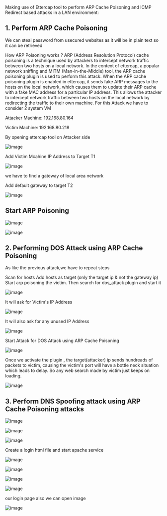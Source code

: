 Making use of Ettercap tool to perform ARP Cache Poisoning and ICMP Redirect based attacks in a LAN environment:

## 1. Perform ARP Cache Poisoning

We can steal password from usecured websites as it will be in plain text so it can be retrieved

How ARP Poisoning works ?
ARP (Address Resolution Protocol) cache poisoning is a technique used by attackers to intercept network traffic between two hosts on a local network. In the context of ettercap, a popular network sniffing and MITM (Man-in-the-Middle) tool, the ARP cache poisoning plugin is used to perform this attack. When the ARP cache poisoning plugin is enabled in ettercap, it sends fake ARP messages to the hosts on the local network, which causes them to update their ARP cache with a fake MAC address for a particular IP address. This allows the attacker to intercept network traffic between two hosts on the local network by redirecting the traffic to their own machine. For this Attack we have to consider 2 system VM

Attacker Machine: 192.168.80.164

Victim Machine: 192.168.80.218

By opening ettercap tool on Attacker side

![image](https://github.com/SantoshKumarP1412/Cybersecurity-Lab/assets/140537888/f9e98ef8-58d8-4d33-b5dc-8772123bb3a4)

Add Victim Mcahine IP Address to Target T1

![image](https://github.com/SantoshKumarP1412/Cybersecurity-Lab/assets/140537888/97e93002-c3a0-4e0e-b751-8ef66ad22a37)

we have to find a gateway of local area network

Add default gateway to target T2

![image](https://github.com/SantoshKumarP1412/Cybersecurity-Lab/assets/140537888/30bac638-d392-4897-bbf4-5d786c8ca47f)

## Start ARP Poisoning


![image](https://github.com/SantoshKumarP1412/Cybersecurity-Lab/assets/140537888/691e137e-35e8-4870-8904-61928efe6f13)

![image](https://github.com/SantoshKumarP1412/Cybersecurity-Lab/assets/140537888/7f84e79f-b1b3-4e25-bff1-651dc39cf249)


## 2. Performing DOS Attack using ARP Cache Poisoning

As like the previous attack,we have to repeat steps

Scan for hosts
Add hosts as target (only the target ip & not the gateway ip)
Start arp poisoning the victim.
Then search for dos_attack plugin and start it

![image](https://github.com/SantoshKumarP1412/Cybersecurity-Lab/assets/140537888/0870bab0-78a7-4f5a-8477-675620f6cfa1)

It will ask for Victim's IP Address

![image](https://github.com/SantoshKumarP1412/Cybersecurity-Lab/assets/140537888/e1941026-c11d-4426-99ec-321fabfcdfb8)

It will also ask for any unused IP Address

![image](https://github.com/SantoshKumarP1412/Cybersecurity-Lab/assets/140537888/bc63fe80-8ffe-441f-8d2a-a5343295c7a6)

Start Attack for DOS Attack using ARP Cache Poisoning

![image](https://github.com/SantoshKumarP1412/Cybersecurity-Lab/assets/140537888/592f6927-2b9f-47e9-a24f-53fde7d4d538)

Once we activate the plugin , the target(attacker) ip sends hundreads of packets to victim, causing the victim's port will have a bottle neck situation which leads to delay. So any web search made by victim just keeps on loading.

![image](https://github.com/SantoshKumarP1412/Cybersecurity-Lab/assets/140537888/fd4eff5e-dc39-4be1-8ead-e5d034638191)

## 3. Perform DNS Spoofing attack using ARP Cache Poisoning attacks

![image](https://github.com/SantoshKumarP1412/Cybersecurity-Lab/assets/140537888/40ad25ff-7d5c-45e1-adf7-524505f17796)

![image](https://github.com/SantoshKumarP1412/Cybersecurity-Lab/assets/140537888/b48d3c96-b8f4-46a8-8628-3c4fa5fd6b7d)

![image](https://github.com/SantoshKumarP1412/Cybersecurity-Lab/assets/140537888/b7e3ebdd-70dd-4c9c-a122-84f9d48bf486)

Create a login html file and start apache service

![image](https://github.com/SantoshKumarP1412/Cybersecurity-Lab/assets/140537888/9e2b107a-b553-4e29-a41a-33470697082d)

![image](https://github.com/SantoshKumarP1412/Cybersecurity-Lab/assets/140537888/e53e8fa4-2df2-4ab4-ab61-4f59c1f94ec4)


![image](https://github.com/SantoshKumarP1412/Cybersecurity-Lab/assets/140537888/d0fc6155-528a-4188-87dd-c07f2ee8f864)

![image](https://github.com/SantoshKumarP1412/Cybersecurity-Lab/assets/140537888/76b0ae05-f9a0-4584-b3a1-d05b5075ecc2)


our login page also we can open image

![image](https://github.com/SantoshKumarP1412/Cybersecurity-Lab/assets/140537888/069ca684-cf00-49eb-af60-0f645fee550b)






